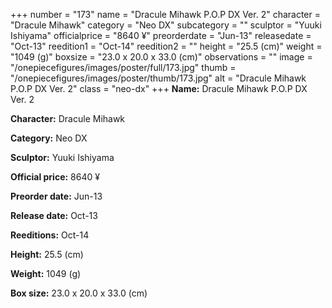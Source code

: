 +++
number = "173"
name = "Dracule Mihawk P.O.P DX Ver. 2"
character = "Dracule Mihawk"
category = "Neo DX"
subcategory = ""
sculptor = "Yuuki Ishiyama"
officialprice = "8640 ¥"
preorderdate = "Jun-13"
releasedate = "Oct-13"
reedition1 = "Oct-14"
reedition2 = ""
height = "25.5 (cm)"
weight = "1049 (g)"
boxsize = "23.0 x 20.0 x 33.0 (cm)"
observations = ""
image = "/onepiecefigures/images/poster/full/173.jpg"
thumb = "/onepiecefigures/images/poster/thumb/173.jpg"
alt = "Dracule Mihawk P.O.P DX Ver. 2"
class = "neo-dx"
+++
**Name:** Dracule Mihawk P.O.P DX Ver. 2

**Character:** Dracule Mihawk

**Category:** Neo DX 

**Sculptor:** Yuuki Ishiyama

**Official price:** 8640 ¥

**Preorder date:** Jun-13

**Release date:** Oct-13

**Reeditions:** Oct-14

**Height:** 25.5 (cm)

**Weight:** 1049 (g)

**Box size:** 23.0 x 20.0 x 33.0 (cm)
